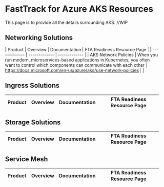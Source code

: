 
# FastTrack for Azure AKS Resources 
This page is to provide all the details surrounding AKS. //WIP

## Networking Solutions
| Product | Overview | Documentation | FTA Readiness Resource Page |
| ------------- | ------------- | ------------- |
| AKS Network Policies | When you run modern, microservices-based applications in Kubernetes, you often want to control which components can communicate with each other | https://docs.microsoft.com/en-us/azure/aks/use-network-policies  | |

## Ingress Solutions
| Product | Overview | Documentation | FTA Readiness Resource Page |
| ------------- | ------------- | ------------- | ------------- |


## Storage Solutions
| Product | Overview | Documentation | FTA Readiness Resource Page |
| ------------- | ------------- | ------------- | ------------- |


## Service Mesh
| Product | Overview | Documentation | FTA Readiness Resource Page |
| ------------- | ------------- | ------------- | ------------- |


